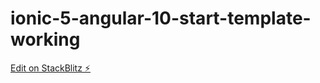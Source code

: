 # ionic-5-angular-10-start-template-working

[Edit on StackBlitz ⚡️](https://stackblitz.com/edit/ionic-5-angular-10-start-template-working)